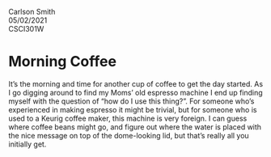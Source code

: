 Carlson Smith <br />
05/02/2021<br />
CSCI301W<br />

# Morning Coffee

It’s the morning and time for another cup of coffee to get the day started.  As I go digging around to find my Moms’ old espresso machine I end up finding myself with the question of “how do I use this thing?”.  For someone who’s experienced in making espresso it might be trivial, but for someone who is used to a Keurig coffee maker, this machine is very foreign.  I can guess where coffee beans might go, and figure out where the water is placed with the nice message on top of the dome-looking lid, but that’s really all you initially get.
